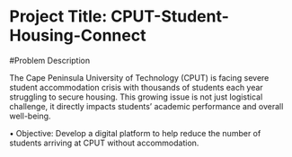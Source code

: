 # Project Title: CPUT-Student-Housing-Connect

#Problem Description

The Cape Peninsula University of Technology (CPUT) is facing severe student accommodation crisis with thousands of students each year struggling to secure housing. This growing issue is not just logistical challenge, it directly impacts students’ academic performance and overall well-being.

•	Objective: Develop a digital platform to help reduce the number of students arriving at CPUT without accommodation.



